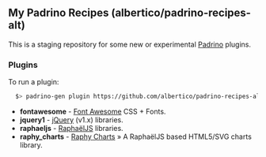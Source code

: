 ## My Padrino Recipes (albertico/padrino-recipes-alt)

This is a staging repository for some new or experimental [Padrino](http://www.padrinorb.com) plugins.

### Plugins

To run a plugin:

```bash
  $> padrino-gen plugin https://github.com/albertico/padrino-recipes-alt/raw/master/plugins/<plugin-file>
```

- **fontawesome**  - [Font Awesome](http://fontawesome.io/) CSS + Fonts.
- **jquery1**      - [jQuery](http://jquery.com/) (v1.x) libraries.
- **raphaeljs**    - [RaphaëlJS](http://raphaeljs.com/) libraries.
- **raphy_charts** - [Raphy Charts](http://softwarebyjosh.com/raphy-charts/) » A RaphaëlJS based HTML5/SVG charts library.
